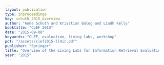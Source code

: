 ```yaml
---
layout: publication
type: inproceedings
key: schuth_2015_overview
author: "Anne Schuth and Krisztian Balog and Liadh Kelly"
booktitle: "CLEF 2015"
date: "2015-09-08"
keywords: "CLEF, evaluation, living labs, workshop"
pdf: "/assets/clef2015-ll4ir.pdf"
publisher: "Springer"
title: "Overview of the Living Labs for Information Retrieval Evaluation (LL4IR) CLEF Lab 2015"
year: "2015"
---
```

